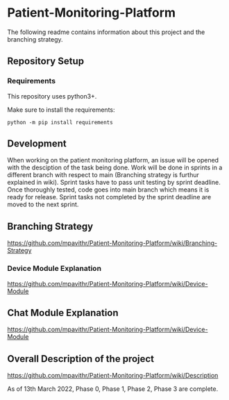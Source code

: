 # Patient-Monitoring-Platform

The following readme contains information about this project and the branching strategy.

## Repository Setup

### Requirements

This repository uses python3+.

Make sure to install the requirements:

```
python -m pip install requirements
```

## Development

When working on the patient monitoring platform, an issue will be opened with the desciption of the task being done. Work will be done in sprints in a different branch with respect to main (Branching strategy is furthur explained in wiki). Sprint tasks have to pass unit testing by sprint deadline. Once thoroughly tested, code goes into main branch which means it is ready for release. Sprint tasks not completed by the sprint deadline are moved to the next sprint. 

## Branching Strategy

https://github.com/mpavithr/Patient-Monitoring-Platform/wiki/Branching-Strategy

### Device Module Explanation

https://github.com/mpavithr/Patient-Monitoring-Platform/wiki/Device-Module

## Chat Module Explanation 

https://github.com/mpavithr/Patient-Monitoring-Platform/wiki/Device-Module

## Overall Description of the project 

https://github.com/mpavithr/Patient-Monitoring-Platform/wiki/Description

As of 13th March 2022, Phase 0, Phase 1, Phase 2, Phase 3 are complete. 
